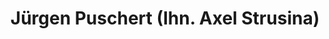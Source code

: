 ---
title: "Jürgen Puschert (Ihn. Axel Strusina)"
url: /bremen/juergen-puschert-ihn-axel-strusina/
shop: Friseur
---